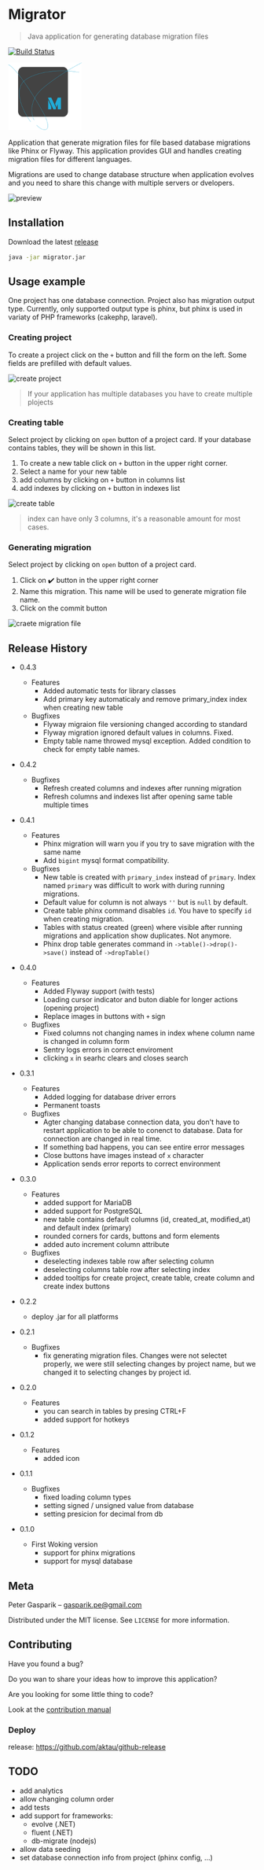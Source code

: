 # Migrator
> Java application for generating database migration files

[![Build Status](https://travis-ci.com/pipan/migrator.svg?branch=master)](https://travis-ci.com/pipan/migrator)

![migrator icon](src/main/resources/images/splash_small.png)

Application that generate migration files for file based database migrations like Phinx or Flyway. This application provides GUI and handles creating migration files for different languages.

Migrations are used to change database structure when application evolves and you need to share this change with multiple servers or dvelopers.

![preview](https://media.giphy.com/media/cmBgK26y8jbIEM2Q6J/giphy.gif)

## Installation

Download the latest [release](https://github.com/pipan/migrator/releases/download/v0.4.3/migrator.jar)

```sh
java -jar migrator.jar
```

## Usage example

One project has one database connection. Project also has migration output type. Currently, only supported output type is phinx, but phinx is used in variaty of PHP frameworks (cakephp, laravel).

### Creating project

To create a project click on the `+` button and fill the form on the left. Some fields are prefilled with default values.

![create project](https://media.giphy.com/media/S5yhNdLDYc4QpMZsji/giphy.gif)

> If your application has multiple databases you have to create multiple plojects

### Creating table

Select project by clicking on `open` button of a project card. If your database contains tables, they will be shown in this list.

1. To create a new table click on `+` button in the upper right corner. 
2. Select a name for your new table
3. add columns by clicking on `+` button in columns list
4. add indexes by clicking on `+` button in indexes list

![create table](https://media.giphy.com/media/L0w7hjWOCrsNVeS8Pf/giphy.gif)

> index can have only 3 columns, it's a reasonable amount for most cases.

### Generating migration

Select project by clicking on `open` button of a project card.

1. Click on :heavy_check_mark: button in the upper right corner
2. Name this migration. This name will be used to generate migration file name.
3. Click on the commit button

![craete migration file](https://media.giphy.com/media/dY0y5gabkE5wKijvyr/giphy.gif)

## Release History

* 0.4.3
  * Features
    * Added automatic tests for library classes
    * Add primary key automaticaly and remove primary_index index when creating new table
  * Bugfixes
    * Flyway migraion file versioning changed according to standard
    * Flyway migration ignored default values in columns. Fixed.
    * Empty table name throwed mysql exception. Added condition to check for empty table names.

* 0.4.2
  * Bugfixes
    * Refresh created columns and indexes after running migration
    * Refresh columns and indexes list after opening same table multiple times

* 0.4.1
  * Features
    * Phinx migration will warn you if you try to save migration with the same name
    * Add `bigint` mysql format compatibility.
  * Bugfixes
    * New table is created with `primary_index` instead of `primary`. Index named `primary` was difficult to work with during running migrations.
    * Default value for column is not always `''` but is `null` by default.
    * Create table phinx command disables `id`. You have to specify `id` when creating migration.
    * Tables with status created (green) where visible after running migrations and application show duplicates. Not anymore.
    * Phinx drop table generates command in `->table()->drop()->save()` instead of `->dropTable()`

* 0.4.0
  * Features
    * Added Flyway support (with tests)
    * Loading cursor indicator and buton diable for longer actions (opening project)
    * Replace images in buttons with `+` sign
  * Bugfixes
    * Fixed columns not changing names in index whene column name is changed in column form
    * Sentry logs errors in correct enviroment
    * clicking `x` in searhc clears and closes search

* 0.3.1
  * Features
    * Added logging for database driver errors
    * Permanent toasts
  * Bugfixes
    * Agter changing database connection data, you don't have to restart application to be able to conenct to database. Data for connection are changed in real time.
    * If something bad happens, you can see entire error messages
    * Close buttons have images instead of `x` character
    * Application sends error reports to correct environment

* 0.3.0
  * Features
    * added support for MariaDB
    * added support for PostgreSQL
    * new table contains default columns (id, created_at, modified_at) and default index (primary)
    * rounded corners for cards, buttons and form elements
    * added auto increment column attribute
  * Bugfixes
    * deselecting indexes table row after selecting column
    * deselecting columns table row after selecting index
    * added tooltips for create project, create table, create column and create index buttons

* 0.2.2
  * deploy .jar for all platforms

* 0.2.1
  * Bugfixes
    * fix generating migration files. Changes were not selectet properly, we were still selecting changes by project name, but we changed it to selecting changes by project id.

* 0.2.0
  * Features
    * you can search in tables by presing CTRL+F
    * added support for hotkeys

* 0.1.2
  * Features
    * added icon


* 0.1.1
    * Bugfixes
        * fixed loading column types
        * setting signed / unsigned value from database
        * setting presicion for decimal from db
* 0.1.0
    * First Woking version
        * support for phinx migrations
        * support for mysql database



## Meta

Peter Gasparik – gasparik.pe@gmail.com

Distributed under the MIT license. See ``LICENSE`` for more information.

## Contributing

Have you found a bug?

Do you wan to share your ideas how to improve this application?

Are you looking for some little thing to code?

Look at the [contribution manual](CONTRIBUTING.md)

### Deploy

release: https://github.com/aktau/github-release

## TODO

* add analytics
* allow changing column order
* add tests
* add support for frameworks:
  * evolve (.NET)
  * fluent (.NET)
  * db-migrate (nodejs)
* allow data seeding
* set database connection info from project (phinx config, ...)
